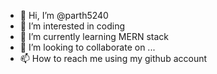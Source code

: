 - 👋 Hi, I’m @parth5240
- 👀 I’m interested in coding
- 🌱 I’m currently learning MERN stack
- 💞️ I’m looking to collaborate on ...
- 📫 How to reach me using my  github account

<!---
parth5240/parth5240 is a ✨ special ✨ repository because its `README.md` (this file) appears on your GitHub profile.
You can click the Preview link to take a look at your changes.
--->
